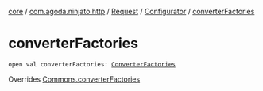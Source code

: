 [core](../../../index.md) / [com.agoda.ninjato.http](../../index.md) / [Request](../index.md) / [Configurator](index.md) / [converterFactories](./converter-factories.md)

# converterFactories

`open val converterFactories: `[`ConverterFactories`](../../../com.agoda.ninjato.converter/-converter-factories/index.md)

Overrides [Commons.converterFactories](../../../com.agoda.ninjato.dsl/-commons/converter-factories.md)

